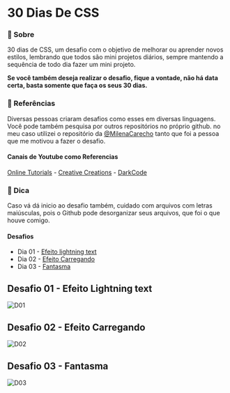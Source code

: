 # 30 Dias De CSS

### 📜 Sobre
30 dias de CSS, um desafio com o objetivo de melhorar ou aprender novos estilos, lembrando que todos são mini projetos diários, sempre mantendo a sequência de todo dia fazer um mini projeto. </br>

****Se você também deseja realizar o desafio, fique a vontade, não há data certa, basta somente que faça os seus 30 dias.****

### 📰 Referências

Diversas pessoas criaram desafios como esses em diversas linguagens. Você pode também pesquisa por outros repositórios no próprio github.
no meu caso utilizei o repositório da [@MilenaCarecho](https://github.com/MilenaCarecho/30diasDeCSS) tanto que foi a pessoa que me motivou a fazer o desafio. </br>

#### Canais de Youtube como Referencias 
[Online Tutorials](https://www.youtube.com/channel/UCbwXnUipZsLfUckBPsC7Jog) - 
[Creative Creations](https://www.youtube.com/channel/UCOKmVksbzoKJKmtu7rlEM1A) - 
[DarkCode](https://www.youtube.com/channel/UCD3KVjbb7aq2OiOffuungzw)

### 📰 Dica

Caso vá dá inicio ao desafio também, cuidado com arquivos com letras maiúsculas, pois o Github pode desorganizar seus arquivos, que foi o que houve comigo.

#### Desafios

* Dia 01 - [Efeito lightning text](#id01)
* Dia 02 - [Efeito Carregando](#id02)
* Dia 03 - [Fantasma](#id03) 
 
## Desafio 01 - Efeito Lightning text <a name="id01"></a>
![D01](https://user-images.githubusercontent.com/79935555/139748417-85b8c321-fed6-4d95-a190-e8dedae8d738.png)

## Desafio 02 - Efeito Carregando <a name="id02"></a>
![D02](https://user-images.githubusercontent.com/79935555/139748593-d138ff21-32e8-4f8f-a876-b9a1b200443f.png)

## Desafio 03 - Fantasma  <a name="id03"></a>
![D03](https://user-images.githubusercontent.com/79935555/139749674-6ae53501-0527-4915-92f0-b270277852e0.png)






